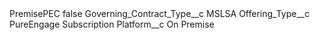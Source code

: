 <?xml version="1.0" encoding="UTF-8"?>
<CustomMetadata xmlns="http://soap.sforce.com/2006/04/metadata" xmlns:xsi="http://www.w3.org/2001/XMLSchema-instance" xmlns:xsd="http://www.w3.org/2001/XMLSchema">
    <label>PremisePEC</label>
    <protected>false</protected>
    <values>
        <field>Governing_Contract_Type__c</field>
        <value xsi:type="xsd:string">MSLSA</value>
    </values>
    <values>
        <field>Offering_Type__c</field>
        <value xsi:type="xsd:string">PureEngage Subscription</value>
    </values>
    <values>
        <field>Platform__c</field>
        <value xsi:type="xsd:string">On Premise</value>
    </values>
</CustomMetadata>
